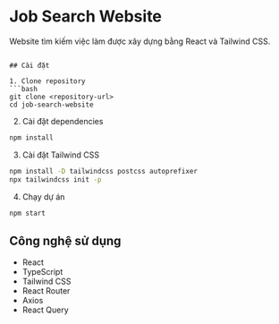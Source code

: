 # Job Search Website

Website tìm kiếm việc làm được xây dựng bằng React và Tailwind CSS.


```

## Cài đặt

1. Clone repository
```bash
git clone <repository-url>
cd job-search-website
```

2. Cài đặt dependencies
```bash
npm install
```

3. Cài đặt Tailwind CSS
```bash
npm install -D tailwindcss postcss autoprefixer
npx tailwindcss init -p
```

4. Chạy dự án
```bash
npm start
```

## Công nghệ sử dụng

- React
- TypeScript
- Tailwind CSS
- React Router
- Axios
- React Query 
